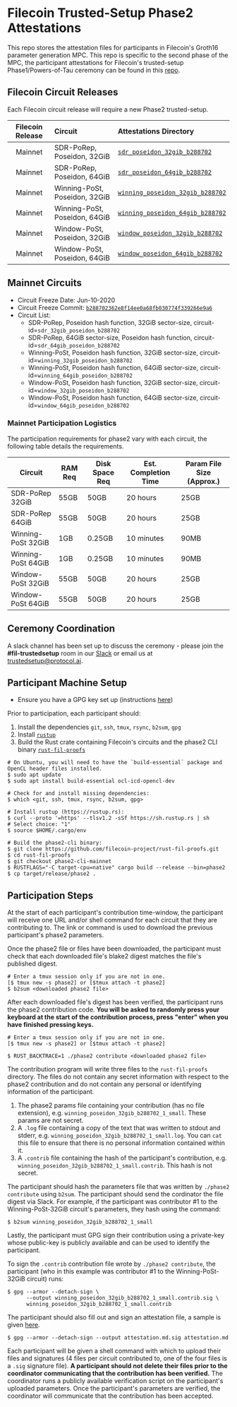 # Filecoin Trusted-Setup Phase2 Attestations

This repo stores the attestation files for participants in Filecoin's Groth16 parameter generation MPC. This repo is specific to the second phase of the MPC, the participant attestations for Filecoin's trusted-setup Phase1/Powers-of-Tau ceremony can be found in this [repo](https://github.com/arielgabizon/perpetualpowersoftau).

## Filecoin Circuit Releases

Each Filecoin circuit release will require a new Phase2 trusted-setup.

| Filecoin Release | Circuit | Attestations Directory |
| :--------------: | :------ | :--------------------- |
| Mainnet | SDR-PoRep, Poseidon, 32GiB | [`sdr_poseidon_32gib_b288702`](/sdr_poseidon_32gib_b288702)
| Mainnet | SDR-PoRep, Poseidon, 64GiB | [`sdr_poseidon_64gib_b288702`](/sdr_poseidon_64gib_b288702)
| Mainnet | Winning-PoSt, Poseidon, 32GiB | [`winning_poseidon_32gib_b288702`](/winning_poseidon_32gib_b288702)
| Mainnet | Winning-PoSt, Poseidon, 64GiB | [`winning_poseidon_64gib_b288702`](/winning_poseidon_64gib_b288702)
| Mainnet | Window-PoSt, Poseidon, 32GiB | [`window_poseidon_32gib_b288702`](/window_poseidon_32gib_b288702)
| Mainnet | Window-PoSt, Poseidon, 64GiB | [`window_poseidon_64gib_b288702`](/window_poseidon_64gib_b288702)

## Mainnet Circuits

* Circuit Freeze Date: Jun-10-2020
* Circuit Freeze Commit: [`b288702362e8f14ee0a68fb030774f339266e9a6`](https://github.com/filecoin-project/rust-fil-proofs/tree/b288702362e8f14ee0a68fb030774f339266e9a6)
* Circuit List:
    * SDR-PoRep, Poseidon hash function, 32GiB sector-size, circuit-id=`sdr_32gib_poseidon_b288702`
    * SDR-PoRep, 64GiB sector-size, Poseidon hash function, circuit-id=`sdr_64gib_poseidon_b288702`
    * Winning-PoSt, Poseidon hash function, 32GiB sector-size, circuit-id=`winning_32gib_poseidon_b288702`
    * Winning-PoSt, Poseidon hash function, 64GiB sector-size, circuit-id=`winning_64gib_poseidon_b288702`
    * Window-PoSt, Poseidon hash function, 32GiB sector-size, circuit-id=`window_32gib_poseidon_b288702`
    * Window-PoSt, Poseidon hash function, 64GiB sector-size, circuit-id=`window_64gib_poseidon_b288702`

### Mainnet Participation Logistics

The participation requirements for phase2 vary with each circuit, the following table details the
requirements.

| Circuit            | RAM Req | Disk Space Req | Est. Completion Time | Param File Size (Approx.) |
| ------------------ |---------|----------------|----------------------| --------------------------|
| SDR-PoRep 32GiB    | 55GB    | 50GB           | 20 hours             | 25GB |
| SDR-PoRep 64GiB    | 55GB    | 50GB           | 20 hours             | 25GB |
| Winning-PoSt 32GiB | 1GB     | 0.25GB         | 10 minutes           | 90MB |
| Winning-PoSt 64GiB | 1GB     | 0.25GB         | 10 minutes           | 90MB |
| Window-PoSt 32GiB  | 55GB    | 50GB           | 20 hours             | 25GB |
| Window-PoSt 64GiB  | 55GB    | 50GB           | 20 hours             | 25GB |

## Ceremony Coordination

A slack channel has been set up to discuss the ceremony - please join the **#fil-trustedsetup** room in our [Slack](https://join.slack.com/t/filecoinproject/shared_invite/zt-dj58b7fq-weyaTEvjHoYF_ENkQHR6Ig) or email us at trustedsetup@protocol.ai.

## Participant Machine Setup

* Ensure you have a GPG key set up (instructions [here](https://help.github.com/en/github/authenticating-to-github/generating-a-new-gpg-key))

Prior to participation, each participant should:
1. Install the dependencies `git`, `ssh`, `tmux`, `rsync`, `b2sum`, `gpg`
2. Install [`rustup`](https://rustup.rs)
3. Build the Rust crate containing Filecoin's circuits and the phase2 CLI binary [`rust-fil-proofs`](https://github.com/filecoin-project/rust-fil-proofs)

```
# On Ubuntu, you will need to have the `build-essential` package and OpenCL header files installed.
$ sudo apt update
$ sudo apt install build-essential ocl-icd-opencl-dev

# Check for and install missing dependencies:
$ which <git, ssh, tmux, rsync, b2sum, gpg>

# Install rustup (https://rustup.rs):
$ curl --proto '=https' --tlsv1.2 -sSf https://sh.rustup.rs | sh
# Select choice: "1"
$ source $HOME/.cargo/env

# Build the phase2-cli binary:
$ git clone https://github.com/filecoin-project/rust-fil-proofs.git
$ cd rust-fil-proofs
$ git checkout phase2-cli-mainnet
$ RUSTFLAGS="-C target-cpu=native" cargo build --release --bin=phase2
$ cp target/release/phase2 .
```

## Participation Steps

At the start of each participant's contribution time-window, the participant will receive one URL and/or shell command for each circuit that they are contributing to. The link or command is used to download the previous participant's phase2 parameters.

Once the phase2 file or files have been downloaded, the participant must check that each downloaded file's blake2 digest matches the file's published digest.

```
# Enter a tmux session only if you are not in one.
[$ tmux new -s phase2] or [$tmux attach -t phase2]
$ b2sum <downloaded phase2 file>
```

After each downloaded file's digest has been verified, the participant runs the phase2 contribution code. **You will be asked to randomly press your keyboard at the start of the contribution process, press "enter" when you have finished pressing keys.**

```
# Enter a tmux session only if you are not in one.
[$ tmux new -s phase2] or [$tmux attach -t phase2]

$ RUST_BACKTRACE=1 ./phase2 contribute <downloaded phase2 file>
```

The contribution program will write three files to the `rust-fil-proofs` directory. The files do not contain any secret information with respect to the phase2 contribution and do not contain any personal or identifying information of the participant.

1. The phase2 params file containing your contribution (has no file extension), e.g. `winning_poseidon_32gib_b288702_1_small`. These params are not secret.
2. A `.log` file containing a copy of the text that was written to stdout and stderr, e.g. `winning_poseidon_32gib_b288702_1_small.log`. You can `cat` this file to ensure that there is no personal information contained within it. 
3. A `.contrib` file containing the hash of the participant's contribution, e.g. `winning_poseidon_32gib_b288702_1_small.contrib`. This hash is not secret.

The participant should hash the parameters file that was written by `./phase2 contribute` using `b2sum`. The participant should send the cordinator the file digest via Slack. For example, if the participant was contributor #1 to the Winning-PoSt-32GiB circuit's parameters, they hash using the command:

```
$ b2sum winning_poseidon_32gib_b288702_1_small
```

Lastly, the participant must GPG sign their contribution using a private-key whose public-key is publicly available and can be used to identify the participant.

To sign the `.contrib` contribution file wrote by `./phase2 contribute`, the participant (who in this example was contributor #1 to the Winning-PoSt-32GiB circuit) runs: 

```
$ gpg --armor --detach-sign \
      --output winning_poseidon_32gib_b288702_1_small.contrib.sig \
      winning_poseidon_32gib_b288702_1_small.contrib
```

The participant should also fill out and sign an attestation file, a sample is given [here](https://github.com/filecoin-project/phase2-attestations/blob/master/sample-attestation/0000_alice.md).

```
$ gpg --armor --detach-sign --output attestation.md.sig attestation.md
```

Each participant will be given a shell command with which to upload their files and signatures (4 files per circuit contributed to, one of the four files is a `.sig` signature file). **A participant should not delete their files prior to the coordinator communicating that the contribution has been verified.** The coordinator runs a publicly available verification script on the participant's uploaded parameters. Once the participant's parameters are verified, the coordinator will communicate that the contribution has been accepted.
